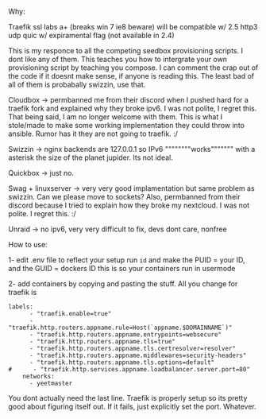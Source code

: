 Why:

Traefik ssl labs a+ (breaks win 7 ie8 beware) will be compatible w/ 2.5 http3 udp quic w/ expiramental flag (not available in 2.4)

This is my responce to all the competing seedbox provisioning scripts. I dont like any of them. This teaches you how to intergrate your own provisioning script by teaching you compose. I can comment the crap out of the code if it doesnt make sense, if anyone is reading this. 
The least bad of all of them is probabally swizzin, use that.

Cloudbox -> permbanned me from their discord when I pushed hard for a traefik fork and explained why they broke ipv6. I was not polite, I regret this. 
That being said, I am no longer welcome with them. This is what I stole/made to make some working implementation they could throw into ansible.
Rumor has it they are not going to traefik. :/ 

Swizzin -> nginx backends are 127.0.0.1 so IPv6 """"""""works""""""" with a asterisk the size of the planet jupider. Its not ideal.

Quickbox -> just no. 

Swag + linuxserver -> very very good implamentation but same problem as swizzin. Can we please move to sockets? Also, permbanned from their discord because I tried to explain how they broke my nextcloud. I was not polite. I regret this. :/

Unraid -> no ipv6, very very difficult to fix, devs dont care, nonfree


How to use:

1- edit .env file to reflect your setup
run `id` and make the PUID = your ID, and the GUID = dockers ID
this is so your containers run in usermode

2- add containers by copying and pasting the stuff. All you change for traefik is 
```
labels:
      - "traefik.enable=true"
      - "traefik.http.routers.appname.rule=Host(`appname.$DOMAINNAME`)"
      - "traefik.http.routers.appname.entrypoints=websecure"
      - "traefik.http.routers.appname.tls=true"
      - "traefik.http.routers.appname.tls.certresolver=resolver"
      - "traefik.http.routers.appname.middlewares=security-headers"
      - "traefik.http.routers.appname.tls.options=default"
#      - "traefik.http.services.appname.loadbalancer.server.port=80"
    networks:
      - yeetmaster
 ```
      
You dont actually need the last line. Traefik is properly setup so its pretty good about figuring itself out. If it fails, just explicitly set the port. Whatever.

